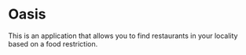 # Oasis
This is an application that allows you to find restaurants in your locality based on a food restriction.